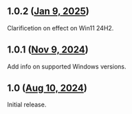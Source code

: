 ## 1.0.2 ([Jan 9, 2025](https://github.com/ramensoftware/windhawk-mods/blob/2cb620735e9f7eed807169bcf816c3fee9b4f1a2/mods/legacy-alt-tab.wh.cpp))

Clarificetion on effect on Win11 24H2.

## 1.0.1 ([Nov 9, 2024](https://github.com/ramensoftware/windhawk-mods/blob/b3712cc03e6f39212f8e7e79b91acb36e87b2507/mods/legacy-alt-tab.wh.cpp))

Add info on supported Windows versions.

## 1.0 ([Aug 10, 2024](https://github.com/ramensoftware/windhawk-mods/blob/00ded682e58440e653b80814a164723252f65c46/mods/legacy-alt-tab.wh.cpp))

Initial release.
